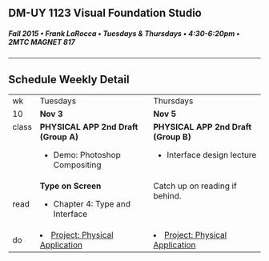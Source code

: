 ## DM-UY 1123 Visual Foundation Studio
##### Fall 2015 • Frank LaRocca • Tuesdays & Thursdays • 4:30-6:20pm • 2MTC MAGNET 817 
---
## Schedule Weekly Detail

<table>
<tr>
<td>wk</td>
<td>Tuesdays</td>
<td>Thursdays</td>
</tr>
<tr>
  <td valign="top">10</td>
  <td valign="top" width="48%"><strong>Nov 3</strong></td>
  <td valign="top" width="48%"><strong>Nov 5</strong></td>
</tr>

<!-- class -->
<tr>
<td valign="top">class</td>
<td valign="top">
  <strong>PHYSICAL APP 2nd Draft (Group A)</strong><br>
  <ul>
    <li>Demo: Photoshop Compositing</li>
  </ul>
</td>
<td valign="top">
  <strong>PHYSICAL APP 2nd Draft (Group B)</strong><br>
  <ul>
    <li>Interface design lecture</li>
  </ul>
</td>

</tr>

<!-- reading -->
<tr>
  <td>read</td>
  <td valign="top">
    <strong>Type on Screen</strong>
  <ul><li>Chapter 4: Type and Interface</li></ul>
  </td>
  <td valign="top">Catch up on reading if behind.</td>
</tr>

<!-- do -->
<tr>
  <td>do</td>
  <td valign="top">
    <li><a href="../projects/project_pa.md">Project: Physical Application</a></li>
  </td>
  <td valign="top" >
    <li><a href="../projects/project_pa.md">Project: Physical Application</a></li>
  </td>
</tr>
</table>








